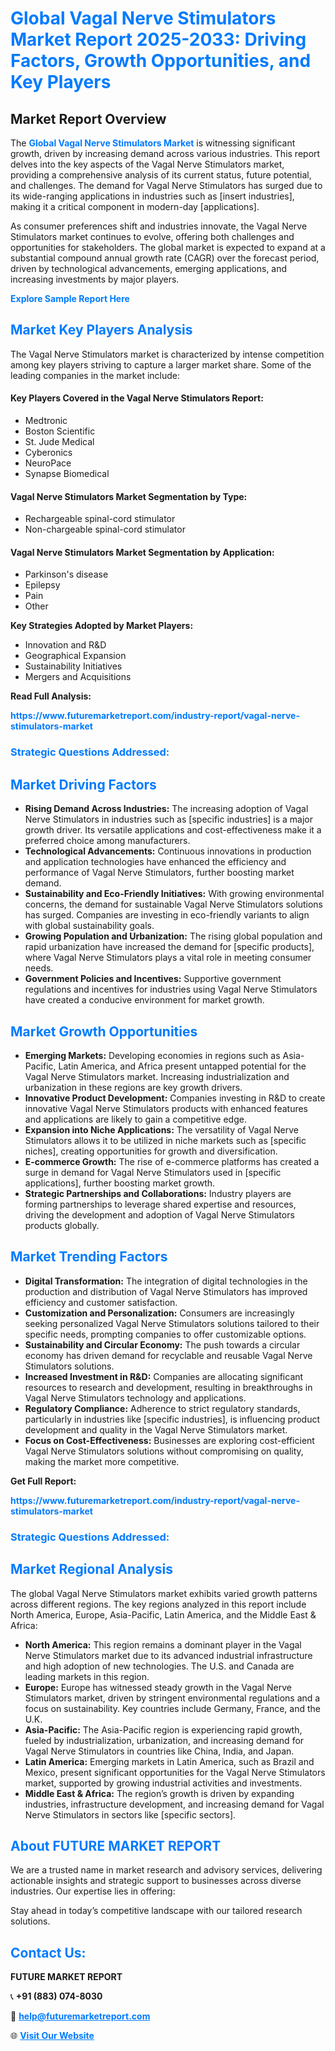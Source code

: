 <h1 style="color: #007BFF;">Global Vagal Nerve Stimulators Market Report 2025-2033: Driving Factors, Growth Opportunities, and Key Players</h1>

<section id="overview">
<h2>Market Report Overview</h2>
<p>The <a href="https://www.futuremarketreport.com/industry-report/vagal-nerve-stimulators-market" style="color: #007BFF; text-decoration: none;"><strong>Global Vagal Nerve Stimulators Market</strong></a> is witnessing significant growth, driven by increasing demand across various industries. This report delves into the key aspects of the Vagal Nerve Stimulators market, providing a comprehensive analysis of its current status, future potential, and challenges. The demand for Vagal Nerve Stimulators has surged due to its wide-ranging applications in industries such as [insert industries], making it a critical component in modern-day [applications].</p>
<p>As consumer preferences shift and industries innovate, the Vagal Nerve Stimulators market continues to evolve, offering both challenges and opportunities for stakeholders. The global market is expected to expand at a substantial compound annual growth rate (CAGR) over the forecast period, driven by technological advancements, emerging applications, and increasing investments by major players.</p>
</section>

<section id="overview">
<p><a href="https://www.futuremarketreport.com/request-sample/reportId=90002" style="color: #007BFF; text-decoration: none;"><strong>Explore Sample Report Here</strong></a></p>
</section>

<section id="key-players">
<h2 style="color: #007BFF;">Market Key Players Analysis</h2>
<p>The Vagal Nerve Stimulators market is characterized by intense competition among key players striving to capture a larger market share. Some of the leading companies in the market include:</p>
<h4>Key Players Covered in the Vagal Nerve Stimulators Report:</h4>
<ul><li>Medtronic</li><li>Boston Scientific</li><li>St. Jude Medical</li><li>Cyberonics</li><li>NeuroPace</li><li>Synapse Biomedical</li></ul>
<h4>Vagal Nerve Stimulators Market Segmentation by Type:</h4>
<ul><li>Rechargeable spinal-cord stimulator</li><li>Non-chargeable spinal-cord stimulator</li></ul>

<h4>Vagal Nerve Stimulators Market Segmentation by Application:</h4>
<ul><li>Parkinson&#039;s disease</li><li>Epilepsy</li><li>Pain</li><li>Other</li></ul>
<p><strong>Key Strategies Adopted by Market Players:</strong></p>
<ul>
<li>Innovation and R&D</li>
<li>Geographical Expansion</li>
<li>Sustainability Initiatives</li>
<li>Mergers and Acquisitions</li>
</ul>
</section>

<section>
<p><strong>Read Full Analysis: </strong></p><a href="https://www.futuremarketreport.com/industry-report/vagal-nerve-stimulators-market" style="color: #007BFF; text-decoration: none;"><strong>https://www.futuremarketreport.com/industry-report/vagal-nerve-stimulators-market</strong></a>
<h3 style="color: #007BFF;">Strategic Questions Addressed:</h3>
</section>

<section id="driving-factors">
<h2 style="color: #007BFF;">Market Driving Factors</h2>
<ul>
<li><strong>Rising Demand Across Industries:</strong> The increasing adoption of Vagal Nerve Stimulators in industries such as [specific industries] is a major growth driver. Its versatile applications and cost-effectiveness make it a preferred choice among manufacturers.</li>
<li><strong>Technological Advancements:</strong> Continuous innovations in production and application technologies have enhanced the efficiency and performance of Vagal Nerve Stimulators, further boosting market demand.</li>
<li><strong>Sustainability and Eco-Friendly Initiatives:</strong> With growing environmental concerns, the demand for sustainable Vagal Nerve Stimulators solutions has surged. Companies are investing in eco-friendly variants to align with global sustainability goals.</li>
<li><strong>Growing Population and Urbanization:</strong> The rising global population and rapid urbanization have increased the demand for [specific products], where Vagal Nerve Stimulators plays a vital role in meeting consumer needs.</li>
<li><strong>Government Policies and Incentives:</strong> Supportive government regulations and incentives for industries using Vagal Nerve Stimulators have created a conducive environment for market growth.</li>
</ul>
</section>

<section id="growth-opportunities">
<h2 style="color: #007BFF;">Market Growth Opportunities</h2>
<ul>
<li><strong>Emerging Markets:</strong> Developing economies in regions such as Asia-Pacific, Latin America, and Africa present untapped potential for the Vagal Nerve Stimulators market. Increasing industrialization and urbanization in these regions are key growth drivers.</li>
<li><strong>Innovative Product Development:</strong> Companies investing in R&D to create innovative Vagal Nerve Stimulators products with enhanced features and applications are likely to gain a competitive edge.</li>
<li><strong>Expansion into Niche Applications:</strong> The versatility of Vagal Nerve Stimulators allows it to be utilized in niche markets such as [specific niches], creating opportunities for growth and diversification.</li>
<li><strong>E-commerce Growth:</strong> The rise of e-commerce platforms has created a surge in demand for Vagal Nerve Stimulators used in [specific applications], further boosting market growth.</li>
<li><strong>Strategic Partnerships and Collaborations:</strong> Industry players are forming partnerships to leverage shared expertise and resources, driving the development and adoption of Vagal Nerve Stimulators products globally.</li>
</ul>
</section>

<section id="trending-factors">
<h2 style="color: #007BFF;">Market Trending Factors</h2>
<ul>
<li><strong>Digital Transformation:</strong> The integration of digital technologies in the production and distribution of Vagal Nerve Stimulators has improved efficiency and customer satisfaction.</li>
<li><strong>Customization and Personalization:</strong> Consumers are increasingly seeking personalized Vagal Nerve Stimulators solutions tailored to their specific needs, prompting companies to offer customizable options.</li>
<li><strong>Sustainability and Circular Economy:</strong> The push towards a circular economy has driven demand for recyclable and reusable Vagal Nerve Stimulators solutions.</li>
<li><strong>Increased Investment in R&D:</strong> Companies are allocating significant resources to research and development, resulting in breakthroughs in Vagal Nerve Stimulators technology and applications.</li>
<li><strong>Regulatory Compliance:</strong> Adherence to strict regulatory standards, particularly in industries like [specific industries], is influencing product development and quality in the Vagal Nerve Stimulators market.</li>
<li><strong>Focus on Cost-Effectiveness:</strong> Businesses are exploring cost-efficient Vagal Nerve Stimulators solutions without compromising on quality, making the market more competitive.</li>
</ul>
</section>

<section>
<p><strong>Get Full Report: </strong></p><a href="https://www.futuremarketreport.com/industry-report/vagal-nerve-stimulators-market" style="color: #007BFF; text-decoration: none;"><strong>https://www.futuremarketreport.com/industry-report/vagal-nerve-stimulators-market</strong></a>
<h3 style="color: #007BFF;">Strategic Questions Addressed:</h3>
</section>


<section id="regional-analysis">
<h2 style="color: #007BFF;">Market Regional Analysis</h2>
<p>The global Vagal Nerve Stimulators market exhibits varied growth patterns across different regions. The key regions analyzed in this report include North America, Europe, Asia-Pacific, Latin America, and the Middle East & Africa:</p>
<ul>
<li><strong>North America:</strong> This region remains a dominant player in the Vagal Nerve Stimulators market due to its advanced industrial infrastructure and high adoption of new technologies. The U.S. and Canada are leading markets in this region.</li>
<li><strong>Europe:</strong> Europe has witnessed steady growth in the Vagal Nerve Stimulators market, driven by stringent environmental regulations and a focus on sustainability. Key countries include Germany, France, and the U.K.</li>
<li><strong>Asia-Pacific:</strong> The Asia-Pacific region is experiencing rapid growth, fueled by industrialization, urbanization, and increasing demand for Vagal Nerve Stimulators in countries like China, India, and Japan.</li>
<li><strong>Latin America:</strong> Emerging markets in Latin America, such as Brazil and Mexico, present significant opportunities for the Vagal Nerve Stimulators market, supported by growing industrial activities and investments.</li>
<li><strong>Middle East & Africa:</strong> The region’s growth is driven by expanding industries, infrastructure development, and increasing demand for Vagal Nerve Stimulators in sectors like [specific sectors].</li>
</ul>
</section>

<footer>
<h2 style="color: #007BFF;">About FUTURE MARKET REPORT</h2>
<p>We are a trusted name in market research and advisory services, delivering actionable insights and strategic support to businesses across diverse industries. Our expertise lies in offering:</p>

<p>Stay ahead in today’s competitive landscape with our tailored research solutions.</p>

<h2 style="color: #007BFF;">Contact Us:</h2>
<p><strong>FUTURE MARKET REPORT</strong></p>
<p>📞 <strong>+91 (883) 074-8030</strong></p>
<p>📧 <strong><a href="mailto:help@futuremarketreport.com" style="color: #007BFF;">help@futuremarketreport.com</a></strong></p>
<p>🌐 <strong><a href="https://www.futuremarketreport.com/" style="color: #007BFF;">Visit Our Website</a></strong></p>
</footer>